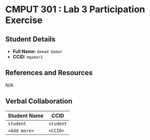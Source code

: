 # CMPUT 301 : Lab 3 Participation Exercise

## Student Details

- **Full Name:** `Aemad Qamar`
- **CCID:** `mqamar1`

## References and Resources

N/A

## Verbal Collaboration

| Student Name | CCID      |
| ------------ | --------- |
| `student`    | `student` |
| `<Add more>` | `<CCID>`  |
